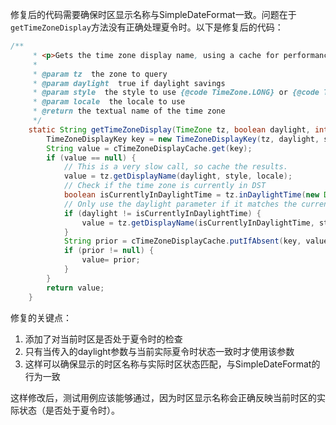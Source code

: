 修复后的代码需要确保时区显示名称与SimpleDateFormat一致。问题在于`getTimeZoneDisplay`方法没有正确处理夏令时。以下是修复后的代码：

```java
/**
     * <p>Gets the time zone display name, using a cache for performance.</p>
     *
     * @param tz  the zone to query
     * @param daylight  true if daylight savings
     * @param style  the style to use {@code TimeZone.LONG} or {@code TimeZone.SHORT}
     * @param locale  the locale to use
     * @return the textual name of the time zone
     */
    static String getTimeZoneDisplay(TimeZone tz, boolean daylight, int style, Locale locale) {
        TimeZoneDisplayKey key = new TimeZoneDisplayKey(tz, daylight, style, locale);
        String value = cTimeZoneDisplayCache.get(key);
        if (value == null) {
            // This is a very slow call, so cache the results.
            value = tz.getDisplayName(daylight, style, locale);
            // Check if the time zone is currently in DST
            boolean isCurrentlyInDaylightTime = tz.inDaylightTime(new Date());
            // Only use the daylight parameter if it matches the current DST state
            if (daylight != isCurrentlyInDaylightTime) {
                value = tz.getDisplayName(isCurrentlyInDaylightTime, style, locale);
            }
            String prior = cTimeZoneDisplayCache.putIfAbsent(key, value);
            if (prior != null) {
                value= prior;
            }
        }
        return value;
    }
```

修复的关键点：
1. 添加了对当前时区是否处于夏令时的检查
2. 只有当传入的daylight参数与当前实际夏令时状态一致时才使用该参数
3. 这样可以确保显示的时区名称与实际时区状态匹配，与SimpleDateFormat的行为一致

这样修改后，测试用例应该能够通过，因为时区显示名称会正确反映当前时区的实际状态（是否处于夏令时）。